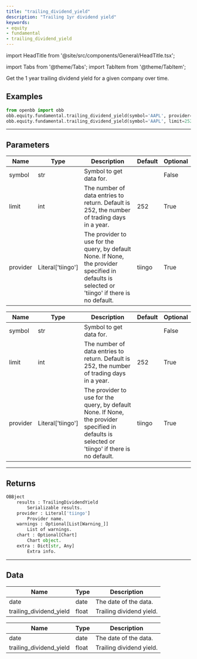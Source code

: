 ```yaml
---
title: "trailing_dividend_yield"
description: "Trailing 1yr dividend yield"
keywords:
- equity
- fundamental
- trailing_dividend_yield
---
```


import HeadTitle from '@site/src/components/General/HeadTitle.tsx';

<HeadTitle title="equity/fundamental/trailing_dividend_yield - Reference | OpenBB Platform Docs" />

<!-- markdownlint-disable MD012 MD031 MD033 -->

import Tabs from '@theme/Tabs';
import TabItem from '@theme/TabItem';

Get the 1 year trailing dividend yield for a given company over time.


Examples
--------

```python
from openbb import obb
obb.equity.fundamental.trailing_dividend_yield(symbol='AAPL', provider='tiingo')
obb.equity.fundamental.trailing_dividend_yield(symbol='AAPL', limit=252, provider='tiingo')
```

---

## Parameters

<Tabs>

<TabItem value='standard' label='standard'>

| Name | Type | Description | Default | Optional |
| ---- | ---- | ----------- | ------- | -------- |
| symbol | str | Symbol to get data for. |  | False |
| limit | int | The number of data entries to return. Default is 252, the number of trading days in a year. | 252 | True |
| provider | Literal['tiingo'] | The provider to use for the query, by default None. If None, the provider specified in defaults is selected or 'tiingo' if there is no default. | tiingo | True |
</TabItem>

<TabItem value='tiingo' label='tiingo'>

| Name | Type | Description | Default | Optional |
| ---- | ---- | ----------- | ------- | -------- |
| symbol | str | Symbol to get data for. |  | False |
| limit | int | The number of data entries to return. Default is 252, the number of trading days in a year. | 252 | True |
| provider | Literal['tiingo'] | The provider to use for the query, by default None. If None, the provider specified in defaults is selected or 'tiingo' if there is no default. | tiingo | True |
</TabItem>

</Tabs>

---

## Returns

```python wordwrap
OBBject
    results : TrailingDividendYield
        Serializable results.
    provider : Literal['tiingo']
        Provider name.
    warnings : Optional[List[Warning_]]
        List of warnings.
    chart : Optional[Chart]
        Chart object.
    extra : Dict[str, Any]
        Extra info.

```

---

## Data

<Tabs>

<TabItem value='standard' label='standard'>

| Name | Type | Description |
| ---- | ---- | ----------- |
| date | date | The date of the data. |
| trailing_dividend_yield | float | Trailing dividend yield. |
</TabItem>

<TabItem value='tiingo' label='tiingo'>

| Name | Type | Description |
| ---- | ---- | ----------- |
| date | date | The date of the data. |
| trailing_dividend_yield | float | Trailing dividend yield. |
</TabItem>

</Tabs>


